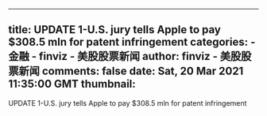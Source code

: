
---
title: UPDATE 1-U.S. jury tells Apple to pay $308.5 mln for patent infringement
categories: 
    - 金融
    - finviz - 美股股票新闻
author: finviz - 美股股票新闻
comments: false
date: Sat, 20 Mar 2021 11:35:00 GMT
thumbnail: 
---

<div>   
UPDATE 1-U.S. jury tells Apple to pay $308.5 mln for patent infringement  
</div>
            